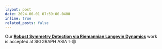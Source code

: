 ```yaml
---
layout: post
date: 2024-06-01 07:59:00-0400
inline: true
related_posts: false
---
```


Our <a href="https://symmetry-langevin.github.io/"> <b>Robust Symmetry Detection via Riemannian Langevin Dynamics</b><a> work is accepted at SIGGRAPH ASIA ✨😄